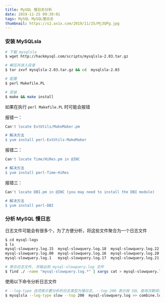 ```yaml
---
title: MySQL 慢日志分析
date: 2019-11-25 09:39:01
tags: MySQL MySQL慢日志
thumbnail: https://s2.ax1x.com/2019/11/25/Mj3QPg.jpg
---
```


### 安装 MySQLsla

```bash
# 下载 mysqlsla
$ wget http://hackmysql.com/scripts/mysqlsla-2.03.tar.gz 

# 解压并进入目录
$ tar zxvf mysqlsla-2.03.tar.gz && cd  mysqlsla-2.03

# 配置
$ perl Makefile.PL

# 安装
$ make && make install
```

如果在执行 `perl Makefile.PL` 时可能会报错

报错一：

```bash
Can't locate ExtUtils/MakeMaker.pm

# 解决方法
$ yum install perl-ExtUtils-MakeMaker
```

报错二：

```bash
Can't locate Time/HiRes.pm in @INC

# 解决方法
$ yum install perl-Time-HiRes
```

报错三：

```bash
Can't locate DBI.pm in @INC (you may need to install the DBI module)

# 解决方法
$ yum install perl-DBI
```

### 分析 MySQL 慢日志

日志文件可能会有很多个，为了方便分析，将这些文件聚合为一个日志文件

```bash
$ cd mysql-logs
$ ls
mysql-slowquery.log.15  mysql-slowquery.log.18  mysql-slowquery.log.22
mysql-slowquery.log.00  mysql-slowquery.log.16  mysql-slowquery.log.20  mysql-slowquery.log.23
mysql-slowquery.log.1   mysql-slowquery.log.17  mysql-slowquery.log.21

# 聚合日志文件, 并输出到 mysql-slowquery.log 文件
$ find ./ -name "mysql-slowquery.log.*" | xargs cat > mysql-slowquery.log
```

使用以下命令分析日志文件

```bash
# --log-type 选项表示要分析的日志类型为慢日志, --top 200 表示按 SQL 查询次数排序取前 200 名, 最后将分析结果写入 combine.log 文件
$ mysqlsla --log-type slow --top 200  mysql-slowquery.log >> combine.log
```

